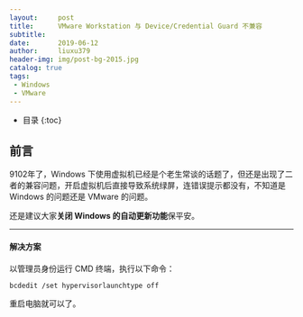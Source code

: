 ```yaml
---
layout:     post
title:      VMware Workstation 与 Device/Credential Guard 不兼容
subtitle:   
date:       2019-06-12
author:     liuxu379
header-img: img/post-bg-2015.jpg
catalog: true
tags:
 - Windows
 - VMware
---
```


* 目录
  {:toc}

## 前言

9102年了，Windows 下使用虚拟机已经是个老生常谈的话题了，但还是出现了二者的兼容问题，开启虚拟机后直接导致系统绿屏，连错误提示都没有，不知道是 Windows 的问题还是 VMware 的问题。

还是建议大家**关闭 Windows 的自动更新功能**保平安。

***

#### 解决方案

以管理员身份运行 CMD 终端，执行以下命令：

`bcdedit /set hypervisorlaunchtype off`

重启电脑就可以了。

